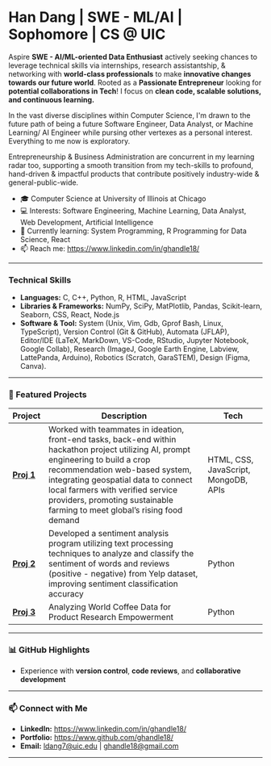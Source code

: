 # Han Dang | SWE - ML/AI | Sophomore | CS @ UIC

Aspire **SWE - AI/ML-oriented Data Enthusiast** actively seeking chances to leverage technical skills via internships, research assistantship, & networking with **world-class professionals** to make **innovative changes towards our future world**. Rooted as a **Passionate Entrepreneur** looking for **potential collaborations in Tech**!
I focus on **clean code, scalable solutions, and continuous learning.**

In the vast diverse disciplines within Computer Science, I'm drawn to the future path of being a future Software Engineer, Data Analyst, or Machine Learning/ AI Engineer while pursing other vertexes as a personal interest. Everything to me now is exploratory.

Entrepreneurship & Business Administration are concurrent in my learning radar too, supporting a smooth transition from my tech-skills to profound, hand-driven & impactful products that contribute positively industry-wide & general-public-wide.

- 🎓 Computer Science at University of Illinois at Chicago
- 💻 Interests: Software Engineering, Machine Learning, Data Analyst, Web Development, Artificial Intelligence
- 🌱 Currently learning: System Programming, R Programming for Data Science, React
- 📫 Reach me: https://www.linkedin.com/in/ghandle18/
---

### Technical Skills
- **Languages:** C, C++, Python, R, HTML, JavaScript
- **Libraries & Frameworks:** NumPy, SciPy, MatPlotlib, Pandas, Scikit-learn, Seaborn, CSS, React, Node.js  
- **Software & Tool:**
System (Unix, Vim, Gdb, Gprof Bash, Linux, TypeScript),
Version Control (Git & GitHub), Automata (JFLAP),
Editor/IDE (LaTeX, MarkDown, VS-Code, RStudio, Jupyter Notebook, Google Collab),
Research (ImageJ, Google Earth Engine, Labview, LattePanda, Arduino), Robotics (Scratch, GaraSTEM), Design (Figma, Canva).

---

### 📂 Featured Projects


| Project | Description | Tech |
|--------|-------------|------|
| [**Proj 1**](https://devpost.com/software/agrihub-farming-for-sustainability) | Worked with teammates in ideation, front-end tasks, back-end within hackathon project utilizing AI, prompt engineering to build a crop recommendation web-based system, integrating geospatial data to connect local farmers with verified service providers, promoting sustainable farming to meet global’s rising food demand | HTML, CSS, JavaScript, MongoDB, APIs |
| [**Proj 2**](https://github.com/ghandle18/CS111-ClassProject-ElectoralVotesAnalysis) | Developed a sentiment analysis program utilizing text processing techniques to analyze and classify the sentiment of words and reviews (positive - negative) from Yelp dataset, improving sentiment classification accuracy | Python |
| [**Proj 3**](https://docs.google.com/document/d/19Ju64LarHxtMJh_6_oXnZh1l73AUsTafQpdZOENs__E/edit?tab=t.0) | Analyzing World Coffee Data for Product Research Empowerment | Python | Self-initiative Project conducting a Kaggle World Coffee Dataset serving cross-nation Market Agricultural Product Research - Exploratory Data Analysis, Classification, Regression Models. |

---

### 📊 GitHub Highlights 
- Experience with **version control**, **code reviews**, and **collaborative development**
---

### 📫 Connect with Me
- **LinkedIn:** https://www.linkedin.com/in/ghandle18/
- **Portfolio:** https://www.github.com/ghandle18/
- **Email:** ldang7@uic.edu | ghandle18@gmail.com

---
